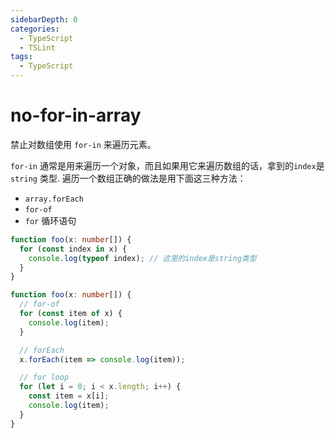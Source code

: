 ```yaml
---
sidebarDepth: 0
categories:
  - TypeScript
  - TSLint
tags:
  - TypeScript
---
```


# no-for-in-array

禁止对数组使用 `for-in` 来遍历元素。

`for-in` 通常是用来遍历一个对象，而且如果用它来遍历数组的话，拿到的`index`是 `string` 类型. 遍历一个数组正确的做法是用下面这三种方法：

- `array.forEach`
- `for-of`
- `for` 循环语句

<div class="code-style bad">

```ts
function foo(x: number[]) {
  for (const index in x) {
    console.log(typeof index); // 这里的index是string类型
  }
}
```

</div>
<div class="code-style good">

```ts
function foo(x: number[]) {
  // for-of
  for (const item of x) {
    console.log(item);
  }

  // forEach
  x.forEach(item => console.log(item));

  // for loop
  for (let i = 0; i < x.length; i++) {
    const item = x[i];
    console.log(item);
  }
}
```

</div>
